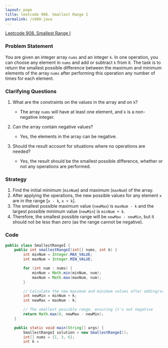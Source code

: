 ```yaml
---
layout: page
title: leetcode 908. Smallest Range I
permalink: /s908-java
---
```

[Leetcode 908. Smallest Range I](https://algoadvance.github.io/algoadvance/l908)
### Problem Statement
You are given an integer array `nums` and an integer `k`. In one operation, you can choose any element in `nums` and add or subtract `k` from it. The task is to return the smallest possible difference between the maximum and minimum elements of the array `nums` after performing this operation any number of times for each element.

### Clarifying Questions
1. What are the constraints on the values in the array and on `k`?
   - The array `nums` will have at least one element, and `k` is a non-negative integer.

2. Can the array contain negative values?
   - Yes, the elements in the array can be negative.

3. Should the result account for situations where no operations are needed?
   - Yes, the result should be the smallest possible difference, whether or not any operations are performed.

### Strategy
1. Find the initial minimum (`minNum`) and maximum (`maxNum`) of the array.
2. After applying the operations, the new possible values for any element `x` are in the range [`x - k`, `x + k`].
3. The smallest possible maximum value (`newMax`) is `maxNum - k` and the largest possible minimum value (`newMin`) is `minNum + k`.
4. Therefore, the smallest possible range will be `newMax - newMin`, but it should not be less than zero (as the range cannot be negative).

### Code
```java
public class SmallestRangeI {
    public int smallestRangeI(int[] nums, int k) {
        int minNum = Integer.MAX_VALUE;
        int maxNum = Integer.MIN_VALUE;

        for (int num : nums) {
            minNum = Math.min(minNum, num);
            maxNum = Math.max(maxNum, num);
        }

        // Calculate the new maximum and minimum values after adding/subtracting k
        int newMin = minNum + k;
        int newMax = maxNum - k;

        // The smallest possible range, ensuring it's not negative
        return Math.max(0, newMax - newMin);
    }

    public static void main(String[] args) {
        SmallestRangeI solution = new SmallestRangeI();
        int[] nums = {1, 3, 6};
        int k = 